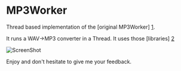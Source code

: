 MP3Worker
==========

Thread based implementation of the [original MP3Worker] [1].

It runs a WAV->MP3 converter in a Thread.
It uses those [libraries] [2]

![ScreenShot](https://raw.github.com/doublefx/easyWorker/tree/PureAS3/moreAS3Demo/MP3Worker/MP3Worker.jpg)

Enjoy and don't hesitate to give me your feedback.

[1]:http://gotoandlearn.com/play.php?id=169
[2]:http://www.sharebeast.com/ybcnr4ke47fo

